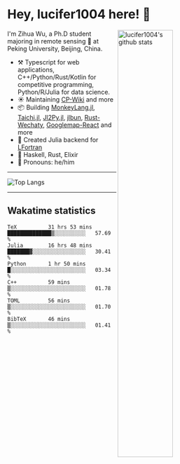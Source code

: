 # Hey, lucifer1004 here! :wave:

<img width="50%" align="right" alt="lucifer1004's github stats" src="https://github-readme-stats.vercel.app/api?username=lucifer1004&show_icons=true">

I'm Zihua Wu, a Ph.D student majoring in remote sensing :satellite: at Peking University, Beijing, China.

- :hammer_and_pick: Typescript for web applications, C++/Python/Rust/Kotlin for competitive programming, Python/R/Julia for data science.
- :sunny: Maintaining [CP-Wiki](https://cp-wiki.vercel.app) and more 
- :package: Building [MonkeyLang.jl](https://github.com/lucifer1004/MonkeyLang.jl), [Taichi.jl](https://github.com/lucifer1004/Taichi.jl), [Jl2Py.jl](https://github.com/lucifer1004/Jl2Py.jl), [jlbun](https://github.com/lucifer1004/jlbun), [Rust-Wechaty](https://github.com/wechaty/rust-wechaty), [Googlemap-React](https://github.com/googlemap-react/googlemap-react) and more
- :sparkler: Created Julia backend for [LFortran](https://github.com/lfortran/lfortran)
- :seedling: Haskell, Rust, Elixir
- :man: Pronouns: he/him

---

![Top Langs](https://github-readme-stats.vercel.app/api/top-langs/?username=lucifer1004&layout=compact)

---

## Wakatime statistics

<!--START_SECTION:waka-->

```text
TeX          31 hrs 53 mins  ██████████████▒░░░░░░░░░░   57.69 %
Julia        16 hrs 48 mins  ███████▓░░░░░░░░░░░░░░░░░   30.41 %
Python       1 hr 50 mins    █░░░░░░░░░░░░░░░░░░░░░░░░   03.34 %
C++          59 mins         ▒░░░░░░░░░░░░░░░░░░░░░░░░   01.78 %
TOML         56 mins         ▒░░░░░░░░░░░░░░░░░░░░░░░░   01.70 %
BibTeX       46 mins         ▒░░░░░░░░░░░░░░░░░░░░░░░░   01.41 %
```

<!--END_SECTION:waka-->
